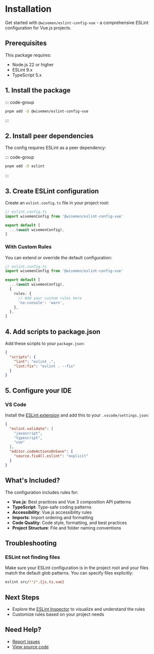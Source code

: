 # Installation

Get started with `@wisemen/eslint-config-vue` - a comprehensive ESLint configuration for Vue.js projects.

## Prerequisites

This package requires:
- Node.js 22 or higher
- ESLint 9.x
- TypeScript 5.x

## 1. Install the package

::: code-group
```bash [pnpm]
pnpm add -D @wisemen/eslint-config-vue
```
:::

## 2. Install peer dependencies

The config requires ESLint as a peer dependency:

::: code-group
```bash [pnpm]
pnpm add -D eslint
```
:::

## 3. Create ESLint configuration

Create an `eslint.config.ts` file in your project root:

```typescript
// eslint.config.ts
import wisemenConfig from '@wisemen/eslint-config-vue'

export default [
  ...(await wisemenConfig),
]
```

### With Custom Rules

You can extend or override the default configuration:

```typescript
// eslint.config.ts
import wisemenConfig from '@wisemen/eslint-config-vue'

export default [
  ...(await wisemenConfig),
  {
    rules: {
      // Add your custom rules here
      'no-console': 'warn',
    },
  },
]
```

## 4. Add scripts to package.json

Add these scripts to your `package.json`:

```json
{
  "scripts": {
    "lint": "eslint .",
    "lint:fix": "eslint . --fix"
  }
}
```

## 5. Configure your IDE

### VS Code

Install the [ESLint extension](https://marketplace.visualstudio.com/items?itemName=dbaeumer.vscode-eslint) and add this to your `.vscode/settings.json`:

```json
{
  "eslint.validate": [
    "javascript",
    "typescript",
    "vue"
  ],
  "editor.codeActionsOnSave": {
    "source.fixAll.eslint": "explicit"
  }
}
```

## What's Included?

The configuration includes rules for:

- **Vue.js**: Best practices and Vue 3 composition API patterns
- **TypeScript**: Type-safe coding patterns
- **Accessibility**: Vue.js accessibility rules
- **Imports**: Import ordering and formatting
- **Code Quality**: Code style, formatting, and best practices
- **Project Structure**: File and folder naming conventions

## Troubleshooting

### ESLint not finding files

Make sure your ESLint configuration is in the project root and your files match the default glob patterns. You can specify files explicitly:

```bash
eslint src/**/*.{js,ts,vue}
```

## Next Steps

- Explore the [ESLint Inspector](/packages/eslint/pages/tools/eslint-inspector/) to visualize and understand the rules
- Customize rules based on your project needs

## Need Help?

- [Report issues](https://github.com/wisemen-digital/vue-core/issues)
- [View source code](https://github.com/wisemen-digital/vue-core/tree/main/packages/eslint-config)
